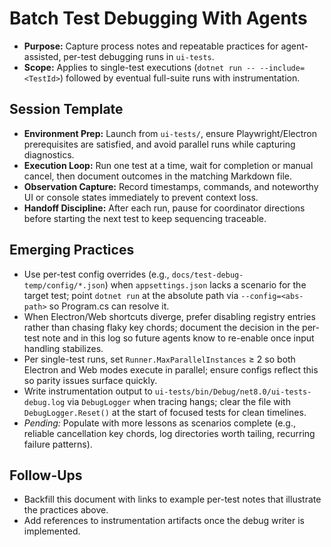 # Batch Test Debugging With Agents

- **Purpose:** Capture process notes and repeatable practices for agent-assisted, per-test debugging runs in `ui-tests`.
- **Scope:** Applies to single-test executions (`dotnet run -- --include=<TestId>`) followed by eventual full-suite runs with instrumentation.

## Session Template

- **Environment Prep:** Launch from `ui-tests/`, ensure Playwright/Electron prerequisites are satisfied, and avoid parallel runs while capturing diagnostics.
- **Execution Loop:** Run one test at a time, wait for completion or manual cancel, then document outcomes in the matching Markdown file.
- **Observation Capture:** Record timestamps, commands, and noteworthy UI or console states immediately to prevent context loss.
- **Handoff Discipline:** After each run, pause for coordinator directions before starting the next test to keep sequencing traceable.

## Emerging Practices

- Use per-test config overrides (e.g., `docs/test-debug-temp/config/*.json`) when `appsettings.json` lacks a scenario for the target test; point `dotnet run` at the absolute path via `--config=<abs-path>` so Program.cs can resolve it.
- When Electron/Web shortcuts diverge, prefer disabling registry entries rather than chasing flaky key chords; document the decision in the per-test note and in this log so future agents know to re-enable once input handling stabilizes.
- Per single-test runs, set `Runner.MaxParallelInstances` ≥ 2 so both Electron and Web modes execute in parallel; ensure configs reflect this so parity issues surface quickly.
- Write instrumentation output to `ui-tests/bin/Debug/net8.0/ui-tests-debug.log` via `DebugLogger` when tracing hangs; clear the file with `DebugLogger.Reset()` at the start of focused tests for clean timelines.
- _Pending:_ Populate with more lessons as scenarios complete (e.g., reliable cancellation key chords, log directories worth tailing, recurring failure patterns).

## Follow-Ups

- Backfill this document with links to example per-test notes that illustrate the practices above.
- Add references to instrumentation artifacts once the debug writer is implemented.
